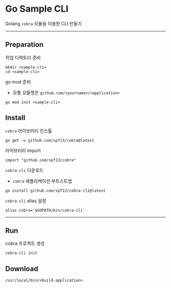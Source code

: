 # Go Sample CLI

Golang `cobra` 모듈을 이용한 CLI 만들기

---

## Preparation

작업 디렉토리 준비

```shell
mkdir <sample-cli>
cd <sample-cli>
```

go mod 준비

* 모통 모듈명은 `github.com/<yourname>/<application>`
  
```shell
go mod init <sample-cli>
```

## Install

`cobra` 라이브러리 인스톨

```shell
go get -u github.com/spf13/cobra@latest
```

라이브러리 import

```shell
import "github.com/spf13/cobra"
```

`cobra-cli` 다운로드

* `cobra` 애플리케이션 부트스트랩
  
```shell
go install github.com/spf13/cobra-cli@latest
```

`cobra-cli` alias 설정

```shell
alias cobra='$GOPATH/bin/cobra-cli'
```

---

## Run

cobra 프로젝트 생성

```shell
cobra-cli init
```

## Download

```shell
/usr/local/bin/<build-application>
```